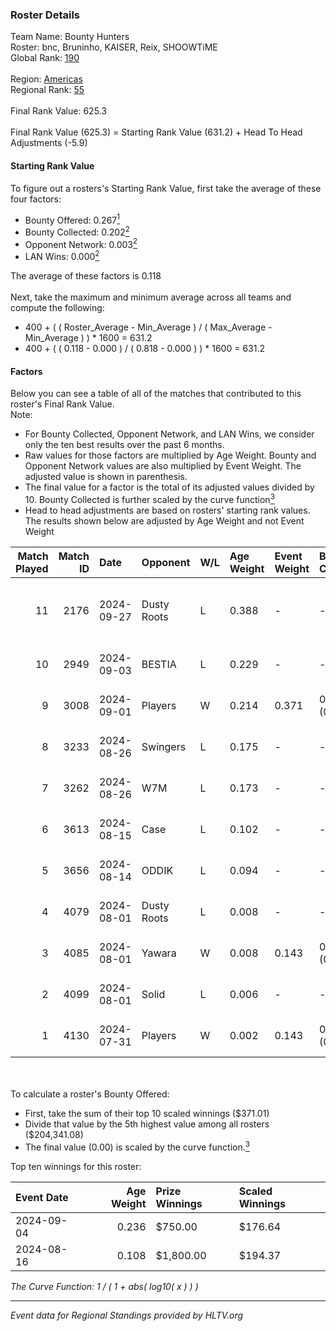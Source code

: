 ### Roster Details<br />
Team Name: Bounty Hunters<br />
Roster: bnc, Bruninho, KAISER, Reix, SHOOWTiME<br />
Global Rank: [190](../../standings_global_2025_01_27.md)<br />
<br />
Region: [Americas]( ../../standings_americas_2025_01_27.md)<br />
Regional Rank: [55]( ../../standings_americas_2025_01_27.md)<br />
<br />
Final Rank Value:  625.3<br />
<br />
Final Rank Value (625.3) = Starting Rank Value (631.2) + Head To Head Adjustments (-5.9)<br />

#### Starting Rank Value<br />
To figure out a rosters's Starting Rank Value, first take the average of these four factors:<br />
- Bounty Offered: 0.267[<sup>1</sup>](#table2)
- Bounty Collected: 0.202[<sup>2</sup>](#table1)
- Opponent Network: 0.003[<sup>2</sup>](#table1)
- LAN Wins: 0.000[<sup>2</sup>](#table1)

The average of these factors is 0.118<br />
<br />
Next, take the maximum and minimum average across all teams and compute the following:<br />
- 400 + ( ( Roster_Average - Min_Average ) / ( Max_Average - Min_Average ) ) * 1600 = 631.2
- 400 + ( ( 0.118 - 0.000 ) / ( 0.818 - 0.000 ) ) * 1600 = 631.2


#### Factors<br />
Below you can see a table of all of the matches that contributed to this roster's Final Rank Value.<br />
Note:<br />

- For Bounty Collected, Opponent Network, and LAN Wins, we consider only the ten best results over the past 6 months.
- Raw values for those factors are multiplied by Age Weight. Bounty and Opponent Network values are also multiplied by Event Weight. The adjusted value is shown in parenthesis.
- The final value for a factor is the total of its adjusted values divided by 10. Bounty Collected is further scaled by the curve function[<sup>3</sup>](#curveFunction)
- Head to head adjustments are based on rosters' starting rank values. The results shown below are adjusted by Age Weight and not Event Weight
<span id="table1"></span><br />


| Match Played | Match ID | Date       | Opponent    | W/L | Age Weight | Event Weight | Bounty Collected | Opponent Network | LAN Wins  | H2H Adj. | Roster                                 |
| -: | -: | :- | :- | :- | :- | :- | :- | :- | :- | -: | :- |
|           11 |     2176 | 2024-09-27 | Dusty Roots | L   | 0.388      | -            | -                | -                | -         |    -2.78 | bnc, Bruninho, KAISER, Reix, SHOOWTiME |
|           10 |     2949 | 2024-09-03 | BESTIA      | L   | 0.229      | -            | -                | -                | -         |    -0.58 | bnc, KAISER, piriajr, Reix, SHOOWTiME  |
|            9 |     3008 | 2024-09-01 | Players     | W   | 0.214      | 0.371        | 0.014 (0.001)    | 0.420 (0.033)    | 0 (0.000) |     4.29 | bnc, KAISER, piriajr, Reix, SHOOWTiME  |
|            8 |     3233 | 2024-08-26 | Swingers    | L   | 0.175      | -            | -                | -                | -         |    -1.51 | bnc, KAISER, piriajr, Reix, SHOOWTiME  |
|            7 |     3262 | 2024-08-26 | W7M         | L   | 0.173      | -            | -                | -                | -         |    -3.62 | bnc, KAISER, piriajr, Reix, SHOOWTiME  |
|            6 |     3613 | 2024-08-15 | Case        | L   | 0.102      | -            | -                | -                | -         |    -1.18 | bnc, KAISER, piriajr, Reix, SHOOWTiME  |
|            5 |     3656 | 2024-08-14 | ODDIK       | L   | 0.094      | -            | -                | -                | -         |    -0.56 | bnc, KAISER, piriajr, Reix, SHOOWTiME  |
|            4 |     4079 | 2024-08-01 | Dusty Roots | L   | 0.008      | -            | -                | -                | -         |    -0.06 | bnc, KAISER, piriajr, Reix, SHOOWTiME  |
|            3 |     4085 | 2024-08-01 | Yawara      | W   | 0.008      | 0.143        | 0.005 (0.000)    | 0.386 (0.000)    | 0 (0.000) |     0.17 | bnc, KAISER, piriajr, Reix, SHOOWTiME  |
|            2 |     4099 | 2024-08-01 | Solid       | L   | 0.006      | -            | -                | -                | -         |    -0.14 | bnc, KAISER, piriajr, Reix, SHOOWTiME  |
|            1 |     4130 | 2024-07-31 | Players     | W   | 0.002      | 0.143        | 0.014 (0.000)    | 0.420 (0.000)    | 0 (0.000) |     0.04 | bnc, KAISER, piriajr, Reix, SHOOWTiME  |

<br />
<span id="table2"></span><br />
To calculate a roster's Bounty Offered:<br />

- First, take the sum of their top 10 scaled winnings ($371.01)
- Divide that value by the 5th highest value among all rosters ($204,341.08)
- The final value (0.00) is scaled by the curve function.[<sup>3</sup>](#curveFunction)

Top ten winnings for this roster:<br />

| Event Date | Age Weight | Prize Winnings | Scaled Winnings |
| :- | -: | :- | :- |
| 2024-09-04 |      0.236 | $750.00        | $176.64         |
| 2024-08-16 |      0.108 | $1,800.00      | $194.37         |


<span id="curveFunction"></span>_The Curve Function: 1 / ( 1 + abs( log10( x ) ) )_<br />

---
_Event data for Regional Standings provided by HLTV.org_<br />

